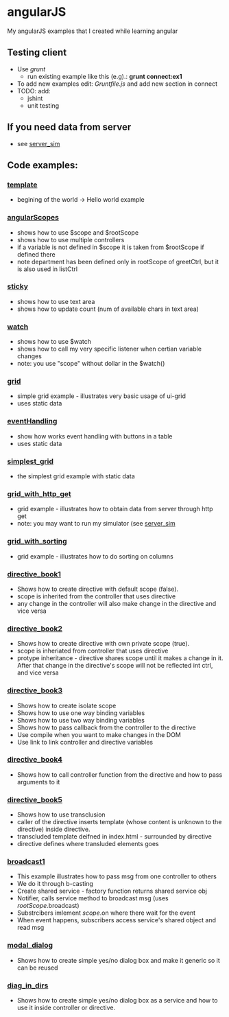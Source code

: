 # angularJS
My angularJS examples that I created while learning angular

## Testing client
  - Use *grunt* 
    - run existing example like this (e.g).:  __grunt connect:ex1__
  - To add new examples edit: _Gruntfile.js_ and add new section in connect
  - TODO: add:
    - jshint
    - unit testing

## If you need data from server
  - see [server_sim](https://github.com/bozanarh/angularJS/tree/master/server_sim)

## Code examples:

### [template](https://github.com/bozanarh/angularJS/tree/master/template)
- begining of the world -> Hello world example

### [angularScopes](https://github.com/bozanarh/angularJS/tree/master/angularScopes)
- shows how to use $scope and $rootScope
- shows how to use multiple controllers
- if a variable is not defined in $scope it is taken from $rootScope if defined there
- note department has been defined only in rootScope of greetCtrl, but it is also used in listCtrl

### [sticky](https://github.com/bozanarh/angularJS/tree/master/sticky)
- shows how to use text area
- shows how to update count (num of available chars in text area)

### [watch](https://github.com/bozanarh/angularJS/tree/master/watch)
- shows how to use $watch
- shows how to call my very specific listener when certian variable changes
- note: you use "scope" without dollar in the $watch()

### [grid](https://github.com/bozanarh/angularJS/tree/master/grid)
- simple grid example - illustrates very basic usage of ui-grid
- uses static data

### [eventHandling](https://github.com/bozanarh/angularJS/tree/master/eventHandling)
- show how works event handling with buttons in a table
- uses static data

### [simplest_grid](https://github.com/bozanarh/angularJS/tree/master/simplest_grid)
- the simplest grid example with static data

### [grid_with_http_get](https://github.com/bozanarh/angularJS/tree/master/grid_with_http_get)
- grid example - illustrates how to obtain data from server through http get
- note: you may want to run my simulator (see [server_sim](https://github.com/bozanarh/angularJS/tree/master/server_sim)

### [grid_with_sorting](https://github.com/bozanarh/angularJS/tree/master/grid_with_sorting)
- grid example - illustrates how to do sorting on columns

### [directive_book1](https://github.com/bozanarh/angularJS/tree/master/directive_book1)
- Shows how to create directive with default scope (false).
- scope is inherited from the controller that uses directive
- any change in the controller will also make change in the directive and vice versa

### [directive_book2](https://github.com/bozanarh/angularJS/tree/master/directive_book2)
- Shows how to create directive with own private scope (true).
- scope is inheriated from controller that uses directive
- protype inheritance - directive shares scope until it makes a change in it.
After that change in the directive's scope will not be reflected int ctrl,
and vice versa

### [directive_book3](https://github.com/bozanarh/angularJS/tree/master/directive_book3)
- Shows how to create isolate scope
- Shows how to use one way binding variables
- Shows how to use two way binding variables
- Shows how to pass callback from the controller to the directive
- Use compile when you want to make changes in the DOM
- Use link to link controller and directive variables

### [directive_book4](https://github.com/bozanarh/angularJS/tree/master/directive_book4)
- Shows how to call controller function from the directive and how to pass arguments to it

### [directive_book5](https://github.com/bozanarh/angularJS/tree/master/directive_book5)
- Shows how to use transclusion
- caller of the directive inserts template (whose content is unknown to the directive) inside directive.
- transcluded template deifned in index.html - surrounded by directive
- directive defines where transluded elements goes


### [broadcast1](https://github.com/bozanarh/angularJS/tree/master/broadcast1)
- This example illustrates how to pass msg from one controller to others
- We do it through b-casting
- Create shared service - factory function returns shared service obj
- Notifier, calls service method to broadcast msg (uses $rootScope.$broadcast)
- Substrcibers imlement $scope.$on where there wait for the event
- When event happens, subscribers access service's shared object and read msg

### [modal_dialog](https://github.com/bozanarh/angularJS/tree/master/modal_dialog)
- Shows how to create simple yes/no dialog box and make it generic so it can be reused

### [diag_in_dirs](https://github.com/bozanarh/angularJS/tree/master/diag_in_dirs)
- Shows how to create simple yes/no dialog box as a service and how to use it 
inside controller or directive.

